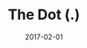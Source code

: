 ---
title: The Dot (.)
linktitle: The Dot (.)
description:
godocref: https://golang.org/pkg/text/template/#hdr-Variables
date: 2017-02-01
publishdate: 2017-02-01
lastmod: 2017-02-01
tags: [fundamentals,iteration]
categories: [functions]
weight: 02
toc: false
draft: false
aliases: [/functions/dot/,/functions/the-dot/]
notes:
---
